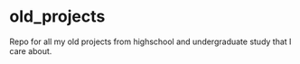# old_projects
Repo for all my old projects from highschool and undergraduate study that I care about.
